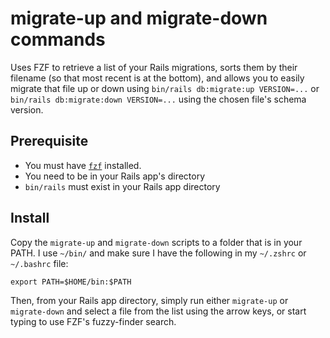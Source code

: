 # migrate-up and migrate-down commands
Uses FZF to retrieve a list of your Rails migrations, sorts them by their filename (so that most recent is at the bottom), and allows you to easily migrate that file up or down using `bin/rails db:migrate:up VERSION=...` or `bin/rails db:migrate:down VERSION=...` using the chosen file's schema version.

## Prerequisite
- You must have [`fzf`](https://github.com/junegunn/fzf) installed.
- You need to be in your Rails app's directory
- `bin/rails` must exist in your Rails app directory

## Install
Copy the `migrate-up` and `migrate-down` scripts to a folder that is in your PATH. I use `~/bin/` and make sure I have the following in my `~/.zshrc` or `~/.bashrc` file:

```shell
export PATH=$HOME/bin:$PATH
```

Then, from your Rails app directory, simply run either `migrate-up` or `migrate-down` and select a file from the list using the arrow keys, or start typing to use FZF's fuzzy-finder search.
